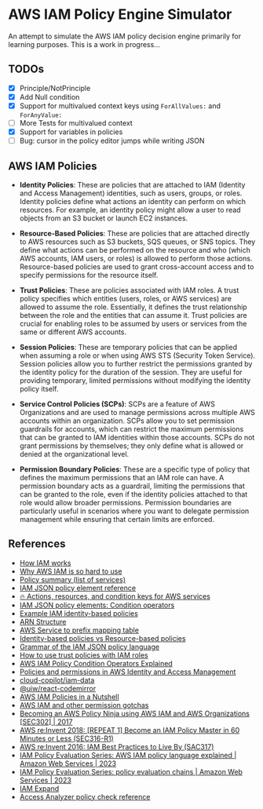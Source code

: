 # AWS IAM Policy Engine Simulator

An attempt to simulate the AWS IAM policy decision engine primarily for learning purposes. This is a work in progress...

## TODOs

- [x] Principle/NotPrinciple
- [x] Add Null condition
- [x] Support for multivalued context keys using `ForAllValues:` and `ForAnyValue:`
- [ ] More Tests for multivalued context
- [x] Support for variables in policies
- [ ] Bug: cursor in the policy editor jumps while writing JSON

## AWS IAM Policies

- **Identity Policies**: These are policies that are attached to IAM (Identity and Access Management) identities, such as users, groups, or roles. Identity policies define what actions an identity can perform on which resources. For example, an identity policy might allow a user to read objects from an S3 bucket or launch EC2 instances.

- **Resource-Based Policies**: These are policies that are attached directly to AWS resources such as S3 buckets, SQS queues, or SNS topics. They define what actions can be performed on the resource and who (which AWS accounts, IAM users, or roles) is allowed to perform those actions. Resource-based policies are used to grant cross-account access and to specify permissions for the resource itself.

- **Trust Policies**: These are policies associated with IAM roles. A trust policy specifies which entities (users, roles, or AWS services) are allowed to assume the role. Essentially, it defines the trust relationship between the role and the entities that can assume it. Trust policies are crucial for enabling roles to be assumed by users or services from the same or different AWS accounts.

- **Session Policies**: These are temporary policies that can be applied when assuming a role or when using AWS STS (Security Token Service). Session policies allow you to further restrict the permissions granted by the identity policy for the duration of the session. They are useful for providing temporary, limited permissions without modifying the identity policy itself.

- **Service Control Policies (SCPs)**: SCPs are a feature of AWS Organizations and are used to manage permissions across multiple AWS accounts within an organization. SCPs allow you to set permission guardrails for accounts, which can restrict the maximum permissions that can be granted to IAM identities within those accounts. SCPs do not grant permissions by themselves; they only define what is allowed or denied at the organizational level.

- **Permission Boundary Policies**: These are a specific type of policy that defines the maximum permissions that an IAM role can have. A permission boundary acts as a guardrail, limiting the permissions that can be granted to the role, even if the identity policies attached to that role would allow broader permissions. Permission boundaries are particularly useful in scenarios where you want to delegate permission management while ensuring that certain limits are enforced.

## References

- [How IAM works](https://docs.aws.amazon.com/IAM/latest/UserGuide/intro-structure.html#intro-structure-request)
- [Why AWS IAM is so hard to use](https://www.effectiveiam.com/why-aws-iam-is-so-hard-to-use)
- [Policy summary (list of services)](https://docs.aws.amazon.com/IAM/latest/UserGuide/access_policies_understand-policy-summary.html)
- [IAM JSON policy element reference](https://docs.aws.amazon.com/IAM/latest/UserGuide/reference_policies_elements.html)
- [🔥 Actions, resources, and condition keys for AWS services](https://docs.aws.amazon.com/service-authorization/latest/reference/reference_policies_actions-resources-contextkeys.html)
- [IAM JSON policy elements: Condition operators](https://docs.aws.amazon.com/IAM/latest/UserGuide/reference_policies_elements_condition_operators.html#Conditions_Numeric)
- [Example IAM identity-based policies](https://docs.aws.amazon.com/IAM/latest/UserGuide/access_policies_examples.html)
- [ARN Structure](https://docs.aws.amazon.com/IAM/latest/UserGuide/reference-arns.html)
- [AWS Service to prefix mapping table](https://docs.aws.amazon.com/IAM/latest/UserGuide/access-analyzer-policy-generation-action-last-accessed-support.html)
- [Identity-based policies vs Resource-based policies](https://www.reddit.com/r/aws/comments/18xjw7x/identitybased_policies_vs_resourcebased_policies/)
- [Grammar of the IAM JSON policy language](https://docs.aws.amazon.com/IAM/latest/UserGuide/reference_policies_grammar.html)
- [How to use trust policies with IAM roles](https://aws.amazon.com/blogs/security/how-to-use-trust-policies-with-iam-roles/)
- [AWS IAM Policy Condition Operators Explained](https://iam.cloudcopilot.io/resources/operators)
- [Policies and permissions in AWS Identity and Access Management](https://docs.aws.amazon.com/IAM/latest/UserGuide/access_policies.html)
- [cloud-copilot/iam-data](https://github.com/cloud-copilot/iam-data)
- [@uiw/react-codemirror](https://www.npmjs.com/package/@uiw/react-codemirror)
- [AWS IAM Policies in a Nutshell](https://start.jcolemorrison.com/aws-iam-policies-in-a-nutshell/)
- [AWS IAM and other permission gotchas](https://dev.to/rebrowning/aws-iam-and-other-permission-gotchas-bme)
- [Becoming an AWS Policy Ninja using AWS IAM and AWS Organizations [SEC302] | 2017](https://www.youtube.com/watch?v=hETtXCqX_Zc)
- [AWS re:Invent 2018: [REPEAT 1] Become an IAM Policy Master in 60 Minutes or Less (SEC316-R1)](https://www.youtube.com/watch?v=YQsK4MtsELU)
- [AWS re:Invent 2016: IAM Best Practices to Live By (SAC317)](https://www.youtube.com/watch?v=SGntDzEn30s)
- [IAM Policy Evaluation Series: AWS IAM policy language explained | Amazon Web Services | 2023](https://www.youtube.com/watch?v=qsF6Kauh2J4)
- [IAM Policy Evaluation Series: policy evaluation chains | Amazon Web Services | 2023](https://www.youtube.com/watch?v=71-Gjo6a5Cs)
- [IAM Expand](https://iam.cloudcopilot.io/tools/iam-expand)
- [Access Analyzer policy check reference](https://docs.aws.amazon.com/IAM/latest/UserGuide/access-analyzer-reference-policy-checks.html)
